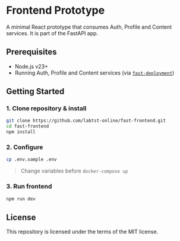 # Frontend Prototype

A minimal React prototype that consumes Auth, Profile and Content services. It is part of the FastAPI app.

## Prerequisites

- Node.js v23+
- Running Auth, Profile and Content services (via [`fast-deployment`](https://github.com/labtst-online/fast-deployment))

## Getting Started

### 1. Clone repository & install

```bash
git clone https://github.com/labtst-online/fast-frontend.git
cd fast-frontend
npm install
```

### 2. Configure

```bash
cp .env.sample .env
```
> Change variables before `docker-compose up`

### 3. Run frontend

```bash
npm run dev
```

## License

This repository is licensed under the terms of the MIT license.
